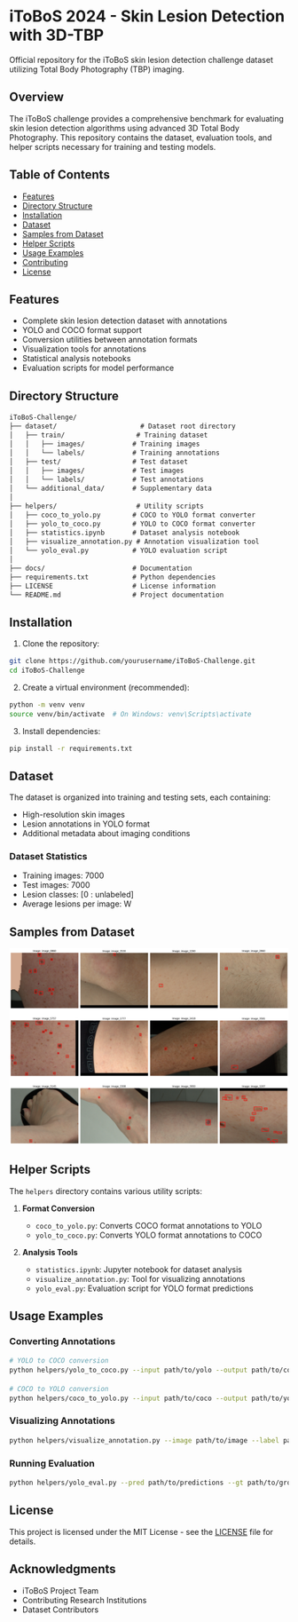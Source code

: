 # iToBoS 2024 - Skin Lesion Detection with 3D-TBP

Official repository for the iToBoS skin lesion detection challenge dataset utilizing Total Body Photography (TBP) imaging.

## Overview

The iToBoS challenge provides a comprehensive benchmark for evaluating skin lesion detection algorithms using advanced 3D Total Body Photography. This repository contains the dataset, evaluation tools, and helper scripts necessary for training and testing models.

## Table of Contents

- [Features](#features)
- [Directory Structure](#directory-structure)
- [Installation](#installation)
- [Dataset](#dataset)
- [Samples from Dataset](#samples-from-dataset)
- [Helper Scripts](#helper-scripts)
- [Usage Examples](#usage-examples)
- [Contributing](#contributing)
- [License](#license)

## Features

- Complete skin lesion detection dataset with annotations
- YOLO and COCO format support
- Conversion utilities between annotation formats
- Visualization tools for annotations
- Statistical analysis notebooks
- Evaluation scripts for model performance

## Directory Structure

```
iToBoS-Challenge/
├── dataset/                     # Dataset root directory
│   ├── train/                  # Training dataset
│   │   ├── images/            # Training images
│   │   └── labels/            # Training annotations
│   ├── test/                  # Test dataset
│   │   ├── images/            # Test images
│   │   └── labels/            # Test annotations
│   └── additional_data/       # Supplementary data
│
├── helpers/                    # Utility scripts
│   ├── coco_to_yolo.py        # COCO to YOLO format converter
│   ├── yolo_to_coco.py        # YOLO to COCO format converter
│   ├── statistics.ipynb       # Dataset analysis notebook
│   ├── visualize_annotation.py # Annotation visualization tool
│   └── yolo_eval.py           # YOLO evaluation script
│
├── docs/                      # Documentation
├── requirements.txt           # Python dependencies
├── LICENSE                    # License information
└── README.md                  # Project documentation
```

## Installation

1. Clone the repository:
```bash
git clone https://github.com/yourusername/iToBoS-Challenge.git
cd iToBoS-Challenge
```

2. Create a virtual environment (recommended):
```bash
python -m venv venv
source venv/bin/activate  # On Windows: venv\Scripts\activate
```

3. Install dependencies:
```bash
pip install -r requirements.txt
```

## Dataset

The dataset is organized into training and testing sets, each containing:
- High-resolution skin images
- Lesion annotations in YOLO format
- Additional metadata about imaging conditions

### Dataset Statistics
- Training images: 7000
- Test images: 7000
- Lesion classes: [0 : unlabeled]
- Average lesions per image: W


## Samples from Dataset
<img src="images/annotation-examples.png" alt="Sample Image 1" width="1000">



## Helper Scripts

The `helpers` directory contains various utility scripts:

1. **Format Conversion**
   - `coco_to_yolo.py`: Converts COCO format annotations to YOLO
   - `yolo_to_coco.py`: Converts YOLO format annotations to COCO

2. **Analysis Tools**
   - `statistics.ipynb`: Jupyter notebook for dataset analysis
   - `visualize_annotation.py`: Tool for visualizing annotations
   - `yolo_eval.py`: Evaluation script for YOLO format predictions

## Usage Examples

### Converting Annotations
```bash
# YOLO to COCO conversion
python helpers/yolo_to_coco.py --input path/to/yolo --output path/to/coco

# COCO to YOLO conversion
python helpers/coco_to_yolo.py --input path/to/coco --output path/to/yolo
```

### Visualizing Annotations
```bash
python helpers/visualize_annotation.py --image path/to/image --label path/to/label
```

### Running Evaluation
```bash
python helpers/yolo_eval.py --pred path/to/predictions --gt path/to/ground_truth
```

<!-- ## Contributing

We welcome contributions! Please follow these steps:

1. Fork the repository
2. Create a feature branch (`git checkout -b feature/amazing-feature`)
3. Commit your changes (`git commit -m 'Add amazing feature'`)
4. Push to the branch (`git push origin feature/amazing-feature`)
5. Open a Pull Request -->

## License

This project is licensed under the MIT License - see the [LICENSE](LICENSE) file for details.

## Acknowledgments

- iToBoS Project Team
- Contributing Research Institutions
- Dataset Contributors
